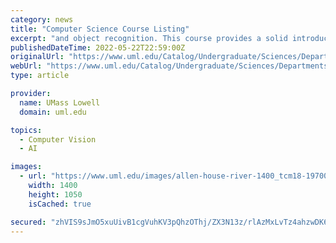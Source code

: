 ```yaml
---
category: news
title: "Computer Science Course Listing"
excerpt: "and object recognition. This course provides a solid introduction to the field of Reinforcement Learning (RL) and Decision Making. The students will learn about the basic blocks, main approached, and core challenges of Reinforcement Learning including ..."
publishedDateTime: 2022-05-22T22:59:00Z
originalUrl: "https://www.uml.edu/Catalog/Undergraduate/Sciences/Departments/Computer-Science/Course-Listing.aspx"
webUrl: "https://www.uml.edu/Catalog/Undergraduate/Sciences/Departments/Computer-Science/Course-Listing.aspx"
type: article

provider:
  name: UMass Lowell
  domain: uml.edu

topics:
  - Computer Vision
  - AI

images:
  - url: "https://www.uml.edu/images/allen-house-river-1400_tcm18-197005.jpg?w=x"
    width: 1400
    height: 1050
    isCached: true

secured: "zhVIS9sJmO5xuUivB1cgVuhKV3pQhzOThj/ZX3N13z/rlAzMxLvTz4ahzwDK6YRtE3m/tDELVzDzqG2r1wh6iZ6yPSez5icPRAYzLcf/ifFPr/HfkcedoO5xR1nC0eXlwdP0yB1M6Dss9ldASPyqGQLGxnw22KnFtWPYqTyMBnmMuNjKmNIjFhmv7ieFsx3J4p5cT2X0pC1jXV8DeY/Ca++sfO/1LHAmF6vqpaMR8xLo/NLOpCIcbD21h84ocilBN/Dj7UTRsvJnL6d1wreKDCdgSXe55BeSdsCEfTazL+/VBy742BxeNfmbivSmOST5TgHIwS3ntK4H2LANSzpuuTHNcRuyQ/p6CPMPmbDc0QI=;G9rUlMsnG7e3Si5ccNSMaw=="
---
```


